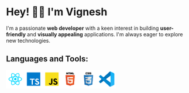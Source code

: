 # Hey! 👋🏼  I'm Vignesh 

I'm a passionate **web developer** with a keen interest in building **user-friendly** and **visually appealing** applications. I'm always eager to explore new technologies. 

## Languages and Tools:
<div style="display: flex;">
  <a href="https://react.dev/" target="_blank">
    <img src="/logos/react.svg" width="50" height="50" title="React" alt="react" />
  </a>
  <a href="https://www.typescriptlang.org/" target="_blank">
    <img src="/logos/typescript.svg" width="50" height="50" title="Typescript" alt="typescript" />
  </a>
  <a href="https://developer.mozilla.org/en-US/docs/Web/JavaScript" target="_blank">
    <img src="/logos/javascript.svg" width="50" height="50" title="Javascript" alt="javascript" />
  </a>
  <a href="https://www.w3schools.com/html/" target="_blank">
    <img src="/logos/html.svg" width="50" height="50" title="HTML" alt="html" />
  </a>
  <a href="https://www.w3schools.com/css" target="_blank">
    <img src="/logos/css.svg" width="50" height="50" title="CSS" alt="css" />
  </a>
  <a href="https://code.visualstudio.com/" target="_blank">
    <img src="/logos/vscode.svg" width="50" height="50" title="VSCode" alt="vscode" />
  </a>
</div>
